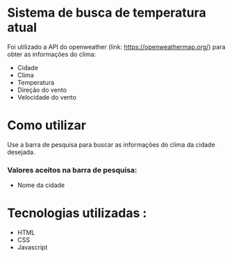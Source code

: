 # Sistema de busca de temperatura atual

Foi utilizado a API do openweather (link: https://openweathermap.org/) para obter as informações do clima:
* Cidade
* Clima 
* Temperatura
* Direção do vento
* Velocidade do vento

# Como utilizar
Use a barra de pesquisa para buscar as informações do clima da cidade desejada.


### Valores aceitos na barra de pesquisa: 
* Nome da cidade


# Tecnologias utilizadas :
* HTML
* CSS
* Javascript